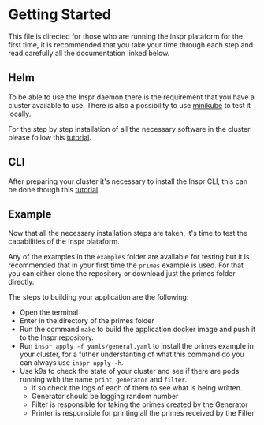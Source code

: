 # Getting Started

This file is directed for those who are running the inspr plataform for the first time, it is recommended that you take your time through each step and read carefully all the documentation linked below.

## Helm

To be able to use the Inspr daemon there is the requirement that you have a cluster available to use. There is also a possibility to use [minikube](https://minikube.sigs.k8s.io/docs/start/) to test it locally.

For the step by step installation of all the necessary software in the cluster please follow this [tutorial](./helm_installation.md).

## CLI

After preparing your cluster it's necessary to install the Inspr CLI, this can be done though this [tutorial](./cli_install.md).

## Example

Now that all the necessary installation steps are taken, it's time to test the capabilities of the Inspr plataform.

Any of the examples in the `examples` folder are available for testing but it is recommended that in your first time the `primes` example is used. For that you can either clone the repository or download just the primes folder directly.

The steps to building your application are the following:
- Open the terminal
- Enter in the directory of the primes folder
- Run the command `make` to build the application docker image and push it to the Inspr repository.
- Run `inspr apply -f yamls/general.yaml` to install the primes example in your cluster, for a futher understanting of what this command do you can always use `inspr apply -h`.
- Use k9s to check the state of your cluster and see if there are pods running with the name `print`, `generator` and `filter`.
  - if so check the logs of each of them to see what is being written.
  - Generator should be logging random number
  - Filter is responsible for taking the primes created by the Generator
  - Printer is responsible for printing all the primes received by the Filter
